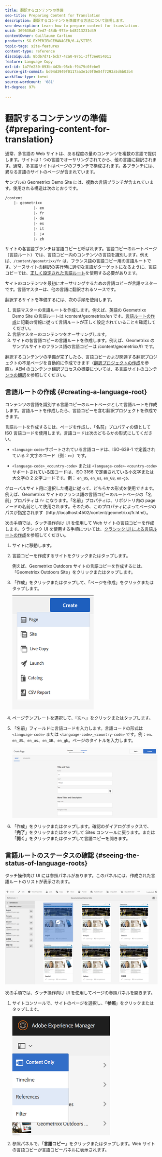 ```yaml
---
title: 翻訳するコンテンツの準備
seo-title: Preparing Content for Translation
description: 翻訳するコンテンツを準備する方法について説明します。
seo-description: Learn how to prepare content for translation.
uuid: 369630a8-2ed7-48db-973e-bd8213231d49
contentOwner: Guillaume Carlino
products: SG_EXPERIENCEMANAGER/6.4/SITES
topic-tags: site-features
content-type: reference
discoiquuid: 8bd67d71-bcb7-4ca0-9751-3ff3ee054011
feature: Language Copy
exl-id: 1a7fe230-093b-4d2b-95cb-f9479c0febe5
source-git-commit: bd94d3949f0117aa3e1c9f0e84f7293a5d6b03b4
workflow-type: tm+mt
source-wordcount: '681'
ht-degree: 97%

---
```


# 翻訳するコンテンツの準備{#preparing-content-for-translation}

通常、多言語の Web サイトは、ある程度の量のコンテンツを複数の言語で提供します。サイトは 1 つの言語でオーサリングされてから、他の言語に翻訳されます。通常、多言語サイトはページのブランチで構成されます。各ブランチには、異なる言語のサイトのページが含まれています。

サンプルの Geometrixx Demo Site には、複数の言語ブランチが含まれています。使用される構造は次のとおりです。

```xml
/content
    |- geometrixx
             |- en
             |- fr
             |- de
             |- es
             |- it
             |- ja
             |- zh
```

サイトの各言語ブランチは言語コピーと呼ばれます。言語コピーのルートページ（言語ルート）では、言語コピー内のコンテンツの言語を識別します。例えば、`/content/geometrixx/fr` は、フランス語の言語コピー用の言語ルートです。ソースサイトの翻訳の実行時に適切な言語がターゲットになるように、言語コピーでは、[正しく設定された言語ルート](/help/sites-administering/tc-prep.md#creating-a-language-root)を使用する必要があります。

サイトのコンテンツを最初にオーサリングするための言語コピーが言語マスターです。言語マスターは、他の言語に翻訳されるソースです。

翻訳するサイトを準備するには、次の手順を使用します。

1. 言語マスターの言語ルートを作成します。例えば、英語の Geometrixx Demo Site の言語ルートは /content/geometrixx/en です。[言語ルートの作成](/help/sites-administering/tc-prep.md#creating-a-language-root)に記載の情報に従って言語ルートが正しく設定されていることを確認してください。
1. 言語マスターのコンテンツをオーサリングします。
1. サイトの各言語コピーの言語ルートを作成します。例えば、Geometrixx のサンプルサイトのフランス語の言語コピーは /content/geometrixx/fr です。

翻訳するコンテンツの準備が完了したら、言語コピーおよび関連する翻訳プロジェクトの不足ページを自動的に作成できます（[翻訳プロジェクトの作成](/help/sites-administering/tc-manage.md)を参照）。AEM のコンテンツ翻訳プロセスの概要については、[多言語サイトのコンテンツの翻訳](/help/sites-administering/translation.md)を参照してください。

## 言語ルートの作成 {#creating-a-language-root}

コンテンツの言語を識別する言語コピーのルートページとして言語ルートを作成します。言語ルートを作成したら、言語コピーを含む翻訳プロジェクトを作成できます。

言語ルートを作成するには、ページを作成し、「名前」プロパティの値として ISO 言語コードを使用します。言語コードは次のどちらかの形式にしてください。

* `<language-code>`サポートされている言語コードは、ISO-639-1 で定義されている 2 文字のコード（例：`en`）です。

* `<language-code>_<country-code>` または `<language-code>-<country-code>`サポートされている国コードは、ISO 3166 で定義されている小文字または大文字の 2 文字コードです。例： `en_US`, `en_us`, `en_GB`, `en-gb`.

グローバルサイト用に選択した構造に従って、どちらかの形式を使用できます。例えば、Geometrixx サイトのフランス語の言語コピーのルートページの「名前」プロパティは `fr` になります。「名前」プロパティは、リポジトリ内の page ノードの名前として使用されます。そのため、このプロパティによってページのパスが指定されます（http://localhost:4502/content/geometrixx/fr.html）。

次の手順では、タッチ操作向け UI を使用して Web サイトの言語コピーを作成します。クラシック UI を使用する手順については、[クラシック UI による言語ルートの作成](/help/sites-administering/tc-lroot-classic.md)を参照してください。

1. サイトに移動します。
1. 言語コピーを作成するサイトをクリックまたはタップします。

   例えば、Geometrixx Outdoors サイトの言語コピーを作成するには、「Geometrixx Outdoors Site」をクリックまたはタップします。

1. 「作成」をクリックまたはタップして、「ページを作成」をクリックまたはタップします。

   ![chlimage_1-21](assets/chlimage_1-21.png)

1. ページテンプレートを選択して、「次へ」をクリックまたはタップします。
1. 「名前」フィールドに言語コードを入力します。言語コードの形式は `<language-code>` または `<language-code>_<country-code>` です。例：`en`、`en_US`、`en_us`、`en_GB`、`en_gb`。ページのタイトルを入力します。

   ![chlimage_1-22](assets/chlimage_1-22.png)

1. 「作成」をクリックまたはタップします。確認のダイアログボックスで、「**完了**」をクリックまたはタップして Sites コンソールに戻ります。または「**開く**」をクリックまたはタップして言語コピーを開きます。

## 言語ルートのステータスの確認 {#seeing-the-status-of-language-roots}

タッチ操作向け UI には参照パネルがあります。このパネルには、作成された言語ルートのリストが表示されます。

![chlimage_1-23](assets/chlimage_1-23.png)

次の手順では、タッチ操作向け UI を使用してページの参照パネルを開きます。

1. サイトコンソールで、サイトのページを選択し、「**参照**」をクリックまたはタップします。

   ![chlimage_1-24](assets/chlimage_1-24.png)

1. 参照パネルで、「**言語コピー**」をクリックまたはタップします。Web サイトの言語コピーが言語コピーパネルに表示されます。
